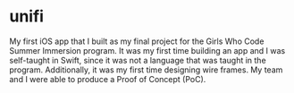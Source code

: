 # unifi
My first iOS app that I built as my final project for the Girls Who Code Summer Immersion program. It was my first time building an app and I was self-taught in Swift, since it was not a language that was taught in the program. Additionally, it was my first time designing wire frames. My team and I were able to produce a Proof of Concept (PoC).
